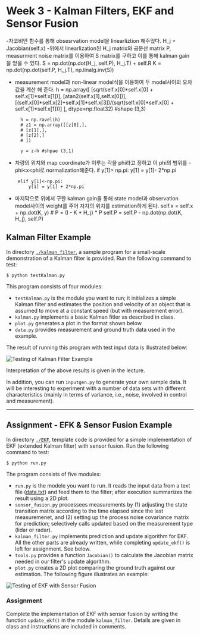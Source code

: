 # Week 3 - Kalman Filters, EKF and Sensor Fusion
-자코비안 함수를 통해 obsesrvation model을 linearliztion 해주었다.
H_j = Jacobian(self.x)
-위에서 linearlization된 H_j matrix와 공분산 matrix P, measurment noise matrix를 이용하여 S matrix를 구하고 이를 통해 kalman gain을 얻을 수 있다.
S = np.dot(np.dot(H_j, self.P), H_j.T) + self.R
K = np.dot(np.dot(self.P, H_j.T), np.linalg.inv(S)) 

- measurement model과 non-linear model식을 이용하여 두 model사이의 오차값을 계산 해 준다. 
h = np.array([
            [sqrt(self.x[0]*self.x[0] + self.x[1]*self.x[1])],
            [atan2(self.x[1],self.x[0])],
            [(self.x[0]*self.x[2]+self.x[1]*self.x[3])/(sqrt(self.x[0]*self.x[0] + self.x[1]*self.x[1]))]
        ], dtype=np.float32) #shape (3,3)
        
        h = np.ravel(h)
        # z1 = np.array([[z[0],],
        # [z[1],],
        # [z[2],]
        # ])
    
        y = z-h #shpae (3,1)
        
 - 차량의 위치와 map coordinate가 이루는 각을 phi라고 정하고 이 phi의 범위를 -phi<x<phi로 normalization해준다. 
    if y[1]> np.pi:
            y[1] = y[1]- 2*np.pi

        elif y[1]<-np.pi:
            y[1] = y[1] + 2*np.pi
         


- 마지막으로 위에서 구한 kalman gain을 통해 state model과 observation model사이의 weight를 주어 자차의 위치를 estimation하게 된다.
        self.x = self.x + np.dot(K, y)
        #    P = (I - K * H_j) * P
        self.P = self.P - np.dot(np.dot(K, H_j), self.P)

[//]: # (Image References)
[kalman-result]: ./kalman_filter/graph.png
[EKF-results]: ./EKF/plot.png

## Kalman Filter Example

In directory [`./kalman_filter`](./kalman_filter), a sample program for a small-scale demonstration of a Kalman filter is provided. Run the following command to test:

```
$ python testKalman.py
```

This program consists of four modules:

* `testKalman.py` is the module you want to run; it initializes a simple Kalman filter and estimates the position and velocity of an object that is assumed to move at a constant speed (but with measurement error).
* `kalman.py` implements a basic Kalman fitler as described in class.
* `plot.py` generates a plot in the format shown below.
* `data.py` provides measurement and ground truth data used in the example.

The result of running this program with test input data is illustrated below:

![Testing of Kalman Filter Example][kalman-result]

Interpretation of the above results is given in the lecture.

In addition, you can run `inputgen.py` to generate your own sample data. It will be interesting to experiment with a number of data sets with different characteristics (mainly in terms of variance, i.e., noise, involved in control and measurement).

---

## Assignment - EFK & Sensor Fusion Example

In directory [`./EKF`](./EKF), template code is provided for a simple implementation of EKF (extended Kalman filter) with sensor fusion. Run the following command to test:

```
$ python run.py
```

The program consists of five modules:

* `run.py` is the modele you want to run. It reads the input data from a text file ([data.txt](./EKF/data.txt)) and feed them to the filter; after execution summarizes the result using a 2D plot.
* `sensor_fusion.py` processees measurements by (1) adjusting the state transition matrix according to the time elapsed since the last measuremenet, and (2) setting up the process noise covariance matrix for prediction; selectively calls updated based on the measurement type (lidar or radar).
* `kalman_filter.py` implements prediction and update algorithm for EKF. All the other parts are already written, while completing `update_ekf()` is left for assignment. See below.
* `tools.py` provides a function `Jacobian()` to calculate the Jacobian matrix needed in our filter's update algorithm.
*  `plot.py` creates a 2D plot comparing the ground truth against our estimation. The following figure illustrates an example:

![Testing of EKF with Sensor Fusion][EKF-results]

### Assignment

Complete the implementation of EKF with sensor fusion by writing the function `update_ekf()` in the module `kalman_filter`. Details are given in class and instructions are included in comments.
